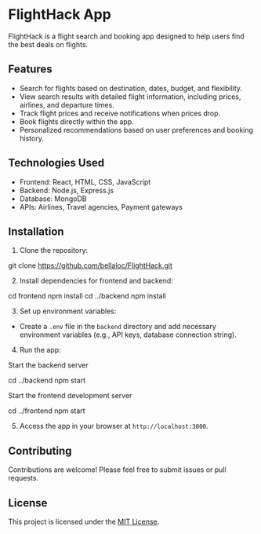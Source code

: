 # FlightHack App

FlightHack is a flight search and booking app designed to help users find the best deals on flights.

## Features

- Search for flights based on destination, dates, budget, and flexibility.
- View search results with detailed flight information, including prices, airlines, and departure times.
- Track flight prices and receive notifications when prices drop.
- Book flights directly within the app.
- Personalized recommendations based on user preferences and booking history.

## Technologies Used

- Frontend: React, HTML, CSS, JavaScript
- Backend: Node.js, Express.js
- Database: MongoDB
- APIs: Airlines, Travel agencies, Payment gateways

## Installation

1. Clone the repository:

git clone https://github.com/bellaloc/FlightHack.git


2. Install dependencies for frontend and backend:

cd frontend
npm install
cd ../backend
npm install


3. Set up environment variables:
- Create a `.env` file in the `backend` directory and add necessary environment variables (e.g., API keys, database connection string).

4. Run the app:

Start the backend server

cd ../backend
npm start

Start the frontend development server

cd ../frontend
npm start


5. Access the app in your browser at `http://localhost:3000`.

## Contributing

Contributions are welcome! Please feel free to submit issues or pull requests.

## License

This project is licensed under the [MIT License](https://opensource.org/licenses/MIT).
